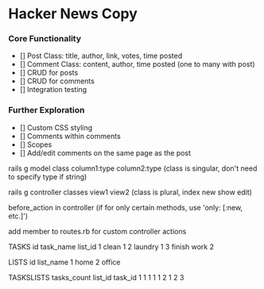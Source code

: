 # Hacker News Copy

### Core Functionality
- [] Post Class: title, author, link, votes, time posted
- [] Comment Class: content, author, time posted (one to many with post)
- [] CRUD for posts
- [] CRUD for comments
- [] Integration testing


### Further Exploration
- [] Custom CSS styling
- [] Comments within comments
- [] Scopes
- [] Add/edit comments on the same page as the post



rails g model class column1:type column2:type
  (class is singular, don't need to specify type if string)

rails g controller classes view1 view2
  (class is plural, index new show edit)

before_action in controller
  (if for only certain methods, use 'only: [:new, etc.]')

add member to routes.rb for custom controller actions


TASKS
id      task_name      list_id
1         clean           1
2         laundry         1
3         finish work     2

LISTS
id      list_name
1         home
2         office

TASKSLISTS
tasks_count   list_id   task_id
1               1           1
1               1           2
1               2           3
